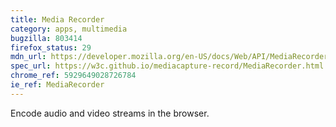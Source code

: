 ```yaml
---
title: Media Recorder
category: apps, multimedia
bugzilla: 803414
firefox_status: 29
mdn_url: https://developer.mozilla.org/en-US/docs/Web/API/MediaRecorder
spec_url: https://w3c.github.io/mediacapture-record/MediaRecorder.html
chrome_ref: 5929649028726784
ie_ref: MediaRecorder
---
```


Encode audio and video streams in the browser.

